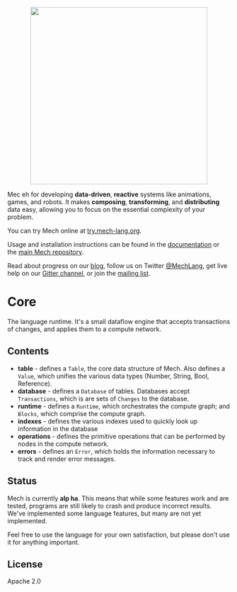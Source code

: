 <p align="center">
  <img width="400px" src="http://mech-lang.org/img/logo.png">
</p>

Mec eh for developing **data-driven**, **reactive** systems like animations, games, and robots. It makes **composing**, **transforming**, and **distributing** data easy, allowing you to focus on the essential complexity of your problem. 

You can try Mech online at [try.mech-lang.org](http://try.mech-lang.org).

Usage and installation instructions can be found in the [documentation](http://mech-lang.org/page/learn/) or the [main Mech repository](https://github.com/mech-lang/mech).

Read about progress on our [blog](http://mech-lang.org/blog/), follow us on Twitter [@MechLang](https://twitter.com/MechLang), get live help on our [Gitter channel](https://gitter.im/mech-lang/community), or join the [mailing list](https://groups.google.com/forum/#!forum/mechtalk).

# Core

The language runtime. It's a small dataflow engine that accepts transactions of changes, and applies them to a compute network.  

## Contents

- **table** - defines a `Table`, the core data structure of Mech. Also defines a `Value`, which unifies the various data types (Number, String, Bool, Reference).
- **database** - defines a `Database` of tables. Databases accept `Transactions`, which is are sets of `Changes` to the database.
- **runtime** - defines a `Runtime`, which orchestrates the compute graph; and `Blocks`, which comprise the compute graph.
- **indexes** - defines the various indexes used to quickly look up information in the database
- **operations** - defines the primitive operations that can be performed by nodes in the compute network.
- **errors** - defines an `Error`, which holds the information necessary to track and render error messages.

##  Status

Mech is currently **alp ha**. This means that while some features work and are tested, programs are still likely to crash and produce incorrect results. We've implemented some language features, but many are not yet implemented.

Feel free to use the language for your own satisfaction, but please don't use it for anything important.

## License

Apache 2.0